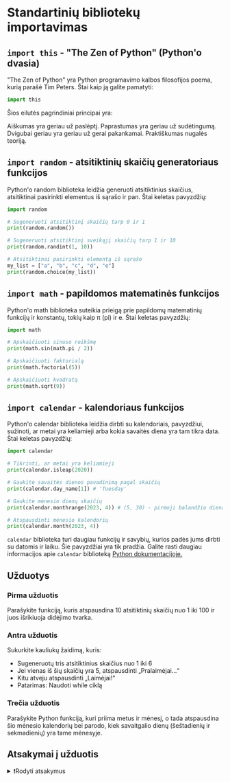 # Standartinių bibliotekų importavimas

## `import this` - "The Zen of Python" (Python'o dvasia)

"The Zen of Python" yra Python programavimo kalbos filosofijos poema, kurią parašė Tim Peters. Štai kaip ją galite pamatyti:

```Python
import this
```

Šios eilutės pagrindiniai principai yra:

Aiškumas yra geriau už paslėptį.
Paprastumas yra geriau už sudėtingumą.
Dvigubai geriau yra geriau už gerai pakankamai.
Praktiškumas nugalės teoriją.

## `import random` - atsitiktinių skaičių generatoriaus funkcijos

Python'o random biblioteka leidžia generuoti atsitiktinius skaičius, atsitiktinai pasirinkti elementus iš sąrašo ir pan. Štai keletas pavyzdžių:

```Python
import random

# Sugeneruoti atsitiktinį skaičių tarp 0 ir 1
print(random.random())

# Sugeneruoti atsitiktinį sveikąjį skaičių tarp 1 ir 10
print(random.randint(1, 10))

# Atsitiktinai pasirinkti elementą iš sąrašo
my_list = ["a", "b", "c", "d", "e"]
print(random.choice(my_list))
```

## `import math` - papildomos matematinės funkcijos

Python'o math biblioteka suteikia prieigą prie papildomų matematinių funkcijų ir konstantų, tokių kaip π (pi) ir e. Štai keletas pavyzdžių:

```Python
import math

# Apskaičiuoti sinuso reikšmę
print(math.sin(math.pi / 2))

# Apskaičiuoti faktorialą
print(math.factorial(5))

# Apskaičiuoti kvadratą
print(math.sqrt(9))
```

## `import calendar` - kalendoriaus funkcijos

Python'o calendar biblioteka leidžia dirbti su kalendoriais, pavyzdžiui, sužinoti, ar metai yra keliamieji arba kokia savaitės diena yra tam tikra data. Štai keletas pavyzdžių:

```Python
import calendar

# Tikrinti, ar metai yra keliamieji
print(calendar.isleap(2020))

# Gaukite savaitės dienos pavadinimą pagal skaičių
print(calendar.day_name[1]) # 'Tuesday'

# Gaukite mėnesio dienų skaičių
print(calendar.monthrange(2023, 4)) # (5, 30) - pirmoji balandžio diena yra šeštadienis (5), o balandžio mėnesyje yra 30 dienų

# Atspausdinti mėnesio kalendorių
print(calendar.month(2023, 4))
```

`calendar` biblioteka turi daugiau funkcijų ir savybių, kurios padės jums dirbti su datomis ir laiku. Šie pavyzdžiai yra tik pradžia. Galite rasti daugiau informacijos apie `calendar` biblioteką [Python dokumentacijoje.](https://docs.python.org/3/library/calendar.html)

## Užduotys

### Pirma užduotis

Parašykite funkciją, kuris atspausdina 10 atsitiktinių skaičių nuo 1 iki 100 ir juos išrikiuoja didėjimo tvarka.

### Antra užduotis

Sukurkite kauliukų žaidimą, kuris:

- Sugeneruotų tris atsitiktinius skaičius nuo 1 iki 6
- Jei vienas iš šių skaičių yra 5, atspausdinti „Pralaimėjai...“
- Kitu atveju atspausdinti „Laimėjai!“
- Patarimas: Naudoti while ciklą

### Trečia užduotis

Parašykite Python funkciją, kuri priima metus ir mėnesį, o tada atspausdina šio mėnesio kalendorių bei parodo, kiek savaitgalio dienų (šeštadienių ir sekmadienių) yra tame mėnesyje.

## Atsakymai į užduotis

<details><summary>❗Rodyti atsakymus</summary>
<br>
<details>
  <summary>Pirma užduotis</summary>
  <hr>
  
matematika.py

```Python
import random

def rusiuoti_atsitiktinius_skaicius():
    atsitiktiniai_skaiciai = [random.randint(1, 100) for _ in range(10)]
    rikiuoti_skaiciai = sorted(atsitiktiniai_skaiciai)
    print(rikiuoti_skaiciai)

rusiuoti_atsitiktinius_skaicius()
```

</details>
<details>
  <summary>Antra užduotis</summary>
  <hr>

```Python
import random

print('Bus sugeneruoti 3 skaičiai')
print('Jei vienas iš jų – 5, tu pralaimėjai!')

for skaicius in range(3):
    skaiciai = random.randint(1, 6)
    print(skaiciai)
    if skaicius == 5:
        print('Pralaimėjai...')
        break
else:
    print('Laimėjai!')
```

</details>
<details>
  <summary>Trečia užduotis</summary>
  <hr>

```Python
import calendar

def spausdinti_menesio_kalendoriu_suskaiciuojant_savaitgalius(metai, menesis):
    print(calendar.month(metai, menesis))

    _, menesio_ilgis = calendar.monthrange(metai, menesis)

    savaitgalio_dienos = 0
    for diena in range(1, menesio_ilgis + 1):
        savaites_diena = calendar.weekday(metai, menesis, diena)
        if savaites_diena == 5 or savaites_diena == 6:
            savaitgalio_dienos += 1

    print(f"Savaitgalio dienų skaičius šiame mėnesyje: {savaitgalio_dienos}")

# Pavyzdys su 2023-ųjų balandžio mėnesiu
spausdinti_menesio_kalendoriu_suskaiciuojant_savaitgalius(2023, 4)
```

</details>
</details>
